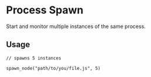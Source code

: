 # Process Spawn
Start and monitor multiple instances of the same process.

## Usage
```
// spawns 5 instances

spawn_node("path/to/you/file.js", 5)

```